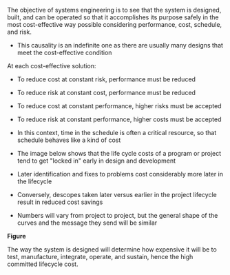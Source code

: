 The objective of systems engineering is to see that the system is designed, built, and can be operated so that it accomplishes its purpose safely in the most cost-effective way possible considering performance, cost, schedule, and risk.
* This causality is an indefinite one as there are usually many designs that meet the cost-effective condition

At each cost-effective solution:
* To reduce cost at constant risk, performance must be reduced
* To reduce risk at constant cost, performance must be reduced
* To reduce cost at constant performance, higher risks must be accepted
* To reduce risk at constant performance, higher costs must be accepted
* In this context, time in the schedule is often a critical resource, so that schedule behaves like a kind of cost

* The image below shows that the life cycle costs of a program or project tend to get "locked in" early in design and development
* Later identification and fixes to problems cost considerably more later in the lifecycle
* Conversely, descopes taken later versus earlier in the project lifecycle result in reduced cost savings
* Numbers will vary from project to project, but the general shape of the curves and the message they send will be similar

**Figure**

The way the system is designed will determine how expensive it will be to test, manufacture, integrate, operate, and sustain, hence the high committed lifecycle cost.
